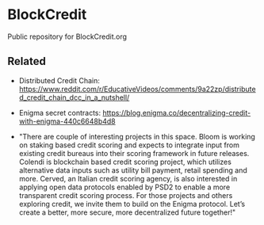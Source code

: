 # BlockCredit
Public repository for BlockCredit.org

## Related  

 - Distributed Credit Chain: https://www.reddit.com/r/EducativeVideos/comments/9a22zp/distributed_credit_chain_dcc_in_a_nutshell/  

 - Enigma secret contracts: https://blog.enigma.co/decentralizing-credit-with-enigma-440c6648b4d8  
 
 - "There are couple of interesting projects in this space. Bloom is working on staking based credit scoring and expects to integrate input from existing credit bureaus into their scoring framework in future releases. Colendi is blockchain based credit scoring project, which utilizes alternative data inputs such as utility bill payment, retail spending and more. Cerved, an Italian credit scoring agency, is also interested in applying open data protocols enabled by PSD2 to enable a more transparent credit scoring process. For those projects and others exploring credit, we invite them to build on the Enigma protocol. Let’s create a better, more secure, more decentralized future together!"  
